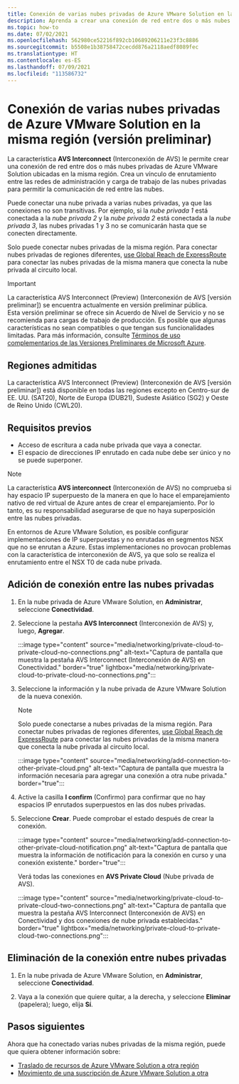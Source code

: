 ```yaml
---
title: Conexión de varias nubes privadas de Azure VMware Solution en la misma región (versión preliminar)
description: Aprenda a crear una conexión de red entre dos o más nubes privadas de Azure VMware Solution ubicadas en la misma región.
ms.topic: how-to
ms.date: 07/02/2021
ms.openlocfilehash: 562980ce52216f892cb10689206211e23f3c8886
ms.sourcegitcommit: b5508e1b38758472cecdd876a2118aedf8089fec
ms.translationtype: HT
ms.contentlocale: es-ES
ms.lasthandoff: 07/09/2021
ms.locfileid: "113586732"
---
```

# <a name="connect-multiple-azure-vmware-solution-private-clouds-in-the-same-region-preview"></a>Conexión de varias nubes privadas de Azure VMware Solution en la misma región (versión preliminar)

La característica **AVS Interconnect** (Interconexión de AVS) le permite crear una conexión de red entre dos o más nubes privadas de Azure VMware Solution ubicadas en la misma región. Crea un vínculo de enrutamiento entre las redes de administración y carga de trabajo de las nubes privadas para permitir la comunicación de red entre las nubes.

Puede conectar una nube privada a varias nubes privadas, ya que las conexiones no son transitivas. Por ejemplo, si la _nube privada 1_ está conectada a la _nube privada 2_ y la _nube privada 2_ está conectada a la _nube privada 3_, las nubes privadas 1 y 3 no se comunicarán hasta que se conecten directamente.

Solo puede conectar nubes privadas de la misma región. Para conectar nubes privadas de regiones diferentes, [use Global Reach de ExpressRoute](tutorial-expressroute-global-reach-private-cloud.md) para conectar las nubes privadas de la misma manera que conecta la nube privada al circuito local. 

>[!IMPORTANT]
>La característica AVS Interconnect (Preview) (Interconexión de AVS [versión preliminar]) se encuentra actualmente en versión preliminar pública.  
>Esta versión preliminar se ofrece sin Acuerdo de Nivel de Servicio y no se recomienda para cargas de trabajo de producción. Es posible que algunas características no sean compatibles o que tengan sus funcionalidades limitadas.
>Para más información, consulte [Términos de uso complementarios de las Versiones Preliminares de Microsoft Azure](https://azure.microsoft.com/support/legal/preview-supplemental-terms/).

## <a name="supported-regions"></a>Regiones admitidas

La característica AVS Interconnect (Preview) (Interconexión de AVS [versión preliminar]) está disponible en todas las regiones excepto en Centro-sur de EE. UU. (SAT20), Norte de Europa (DUB21), Sudeste Asiático (SG2) y Oeste de Reino Unido (CWL20). 

## <a name="prerequisites"></a>Requisitos previos

- Acceso de escritura a cada nube privada que vaya a conectar.
- El espacio de direcciones IP enrutado en cada nube debe ser único y no se puede superponer.

>[!NOTE]
>La característica **AVS interconnect** (Interconexión de AVS) no comprueba si hay espacio IP superpuesto de la manera en que lo hace el emparejamiento nativo de red virtual de Azure antes de crear el emparejamiento. Por lo tanto, es su responsabilidad asegurarse de que no haya superposición entre las nubes privadas.
>
>En entornos de Azure VMware Solution, es posible configurar implementaciones de IP superpuestas y no enrutadas en segmentos NSX que no se enrutan a Azure.  Estas implementaciones no provocan problemas con la característica de interconexión de AVS, ya que solo se realiza el enrutamiento entre el NSX T0 de cada nube privada.


## <a name="add-connection-between-private-clouds"></a>Adición de conexión entre las nubes privadas

1. En la nube privada de Azure VMware Solution, en **Administrar**, seleccione **Conectividad**.

2. Seleccione la pestaña **AVS Interconnect** (Interconexión de AVS) y, luego, **Agregar**.

   :::image type="content" source="media/networking/private-cloud-to-private-cloud-no-connections.png" alt-text="Captura de pantalla que muestra la pestaña AVS Interconnect (Interconexión de AVS) en Conectividad." border="true" lightbox="media/networking/private-cloud-to-private-cloud-no-connections.png":::

3. Seleccione la información y la nube privada de Azure VMware Solution de la nueva conexión.

   >[!NOTE]
   >Solo puede conectarse a nubes privadas de la misma región. Para conectar nubes privadas de regiones diferentes, [use Global Reach de ExpressRoute](tutorial-expressroute-global-reach-private-cloud.md) para conectar las nubes privadas de la misma manera que conecta la nube privada al circuito local. 

   :::image type="content" source="media/networking/add-connection-to-other-private-cloud.png" alt-text="Captura de pantalla que muestra la información necesaria para agregar una conexión a otra nube privada." border="true":::


4. Active la casilla **I confirm** (Confirmo) para confirmar que no hay espacios IP enrutados superpuestos en las dos nubes privadas. 

5. Seleccione **Crear**.  Puede comprobar el estado después de crear la conexión.

   :::image type="content" source="media/networking/add-connection-to-other-private-cloud-notification.png" alt-text="Captura de pantalla que muestra la información de notificación para la conexión en curso y una conexión existente." border="true":::

   Verá todas las conexiones en **AVS Private Cloud** (Nube privada de AVS).
   
   :::image type="content" source="media/networking/private-cloud-to-private-cloud-two-connections.png" alt-text="Captura de pantalla que muestra la pestaña AVS Interconnect (Interconexión de AVS) en Conectividad y dos conexiones de nube privada establecidas." border="true" lightbox="media/networking/private-cloud-to-private-cloud-two-connections.png":::


## <a name="remove-connection-between-private-clouds"></a>Eliminación de la conexión entre nubes privadas

1. En la nube privada de Azure VMware Solution, en **Administrar**, seleccione **Conectividad**.

2. Vaya a la conexión que quiere quitar, a la derecha, y seleccione **Eliminar** (papelera); luego, elija **Sí**.


## <a name="next-steps"></a>Pasos siguientes

Ahora que ha conectado varias nubes privadas de la misma región, puede que quiera obtener información sobre:

- [Traslado de recursos de Azure VMware Solution a otra región](move-azure-vmware-solution-across-regions.md)
- [Movimiento de una suscripción de Azure VMware Solution a otra](move-ea-csp-subscriptions.md)
